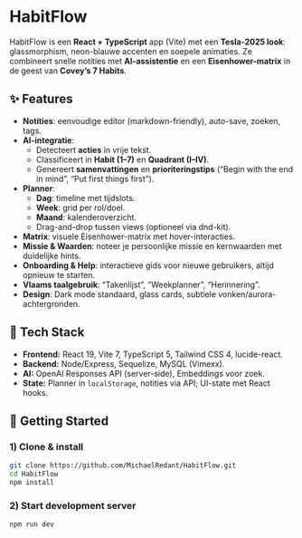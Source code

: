 # HabitFlow

HabitFlow is een **React + TypeScript** app (Vite) met een **Tesla-2025 look**: glassmorphism, neon-blauwe accenten en soepele animaties. Ze combineert snelle notities met **AI-assistentie** en een **Eisenhower-matrix** in de geest van **Covey’s 7 Habits**.

## ✨ Features

- **Notities**: eenvoudige editor (markdown-friendly), auto-save, zoeken, tags.
- **AI-integratie**:
  - Detecteert **acties** in vrije tekst.
  - Classificeert in **Habit (1–7)** en **Quadrant (I–IV)**.
  - Genereert **samenvattingen** en **prioriteringstips** (“Begin with the end in mind”, “Put first things first”).
- **Planner**:
  - **Dag**: timeline met tijdslots.
  - **Week**: grid per rol/doel.
  - **Maand**: kalenderoverzicht.
  - Drag-and-drop tussen views (optioneel via dnd-kit).
- **Matrix**: visuele Eisenhower-matrix met hover-interacties.
- **Missie & Waarden**: noteer je persoonlijke missie en kernwaarden met duidelijke hints.
- **Onboarding & Help**: interactieve gids voor nieuwe gebruikers, altijd opnieuw te starten.
- **Vlaams taalgebruik**: “Takenlijst”, “Weekplanner”, “Herinnering”.
- **Design**: Dark mode standaard, glass cards, subtiele vonken/aurora-achtergronden.

## 🧩 Tech Stack

- **Frontend:** React 19, Vite 7, TypeScript 5, Tailwind CSS 4, lucide-react.
- **Backend:** Node/Express, Sequelize, MySQL (Vimexx).
- **AI:** OpenAI Responses API (server-side), Embeddings voor zoek.
- **State:** Planner in `localStorage`, notities via API; UI-state met React hooks.

## 🚀 Getting Started

### 1) Clone & install
```bash
git clone https://github.com/MichaelRedant/HabitFlow.git
cd HabitFlow
npm install
```

### 2) Start development server

```bash
npm run dev
```
